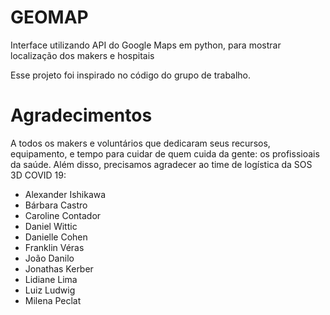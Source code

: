 # GEOMAP
Interface utilizando API do Google Maps em python, para mostrar localização dos makers e hospitais

Esse projeto foi inspirado no código do grupo de trabalho. 



# Agradecimentos

A todos os makers e voluntários que dedicaram seus recursos, equipamento, e tempo para cuidar de quem cuida da gente: os profissioais da saúde. Além disso, precisamos agradecer ao time de logística da SOS 3D COVID 19:

- Alexander Ishikawa
- Bárbara Castro
- Caroline Contador
- Daniel Wittic
- Danielle Cohen
- Franklin Véras
- João Danilo
- Jonathas Kerber
- Lidiane Lima
- Luiz Ludwig
- Milena Peclat

